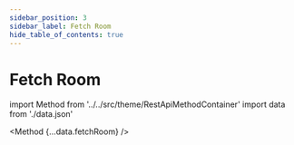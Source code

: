 ```yaml
---
sidebar_position: 3
sidebar_label: Fetch Room
hide_table_of_contents: true
---
```


# Fetch Room

import Method from '../../src/theme/RestApiMethodContainer'
import data from './data.json'

<Method
{...data.fetchRoom}
/>
